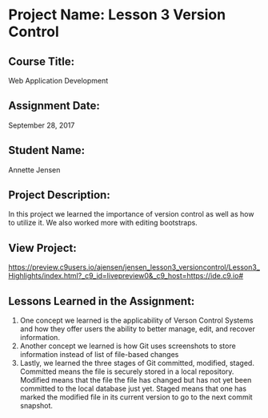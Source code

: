 # Project Name:  Lesson 3 Version Control


## Course Title:
Web Application Development

## Assignment Date:  
September 28, 2017

## Student Name:  
Annette Jensen

## Project Description:
In this project we learned the importance of version control as well as how to utilize it.  We also worked more with editing bootstraps.

## View Project:
https://preview.c9users.io/ajensen/jensen_lesson3_versioncontrol/Lesson3_Highlights/index.html?_c9_id=livepreview0&_c9_host=https://ide.c9.io#



## Lessons Learned in the Assignment:
1. One concept we learned is the applicability of Verson Control Systems and how they offer users the ability to better manage, edit, and recover information.
2. Another concept we learned is how Git uses screenshots to store information instead of list of file-based changes
3. Lastly, we learned the three stages of Git committed, modified, staged.  Committed means the file is securely stored in a local repository.  Modified means that the file the file has changed but has not yet been committed to the local database just yet.  Staged means that one has marked the modified file in its current version to go to the next commit snapshot. 

